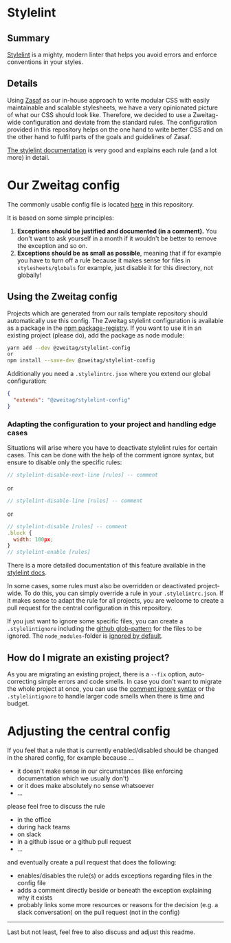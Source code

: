 # Stylelint
## Summary

[Stylelint](https://stylelint.io/) is a mighty, modern linter that helps you avoid errors and enforce conventions in your styles.
## Details
Using [Zasaf](https://github.com/zweitag/html-css-guidelines) as our in-house approach to write modular CSS with easily maintainable and scalable stylesheets, we have a very opinionated picture of what our CSS should look like. Therefore, we decided to use a Zweitag-wide configuration and deviate from the standard rules. The configuration provided in this repository helps on the one hand to write better CSS and on the other hand to fulfil parts of the goals and guidelines of Zasaf.

[The stylelint documentation](https://stylelint.io/user-guide/configure) is very good and explains each rule (and a lot more) in detail.

# Our Zweitag config

The commonly usable config file is located [here](/stylelint/index.js) in this repository.

It is based on some simple principles:
1. **Exceptions should be justified and documented (in a comment).** You don't want to ask yourself in a month if it wouldn't be better to remove the exception and so on.
1. **Exceptions should be as small as possible**, meaning that if for example you have to turn off a rule because it makes sense for files in `stylesheets/globals` for example, just disable it for this directory, not globally!

## Using the Zweitag config

Projects which are generated from our rails template repository should automatically use this config. The Zweitag stylelint configuration is available as a package in the [npm package-registry](https://www.npmjs.com/package/@zweitag/stylelint-config). If you want to use it in an existing project (please do), add the package as node module:

```sh
yarn add --dev @zweitag/stylelint-config
or
npm install --save-dev @zweitag/stylelint-config
```

Additionally you need a `.stylelintrc.json` where you extend our global configuration:
```json
{
  "extends": "@zweitag/stylelint-config"
}
```

### Adapting the configuration to your project and handling edge cases
Situations will arise where you have to deactivate stylelint rules for certain cases. This can be done with the help of the comment ignore syntax, but ensure to disable only the specific rules:
```js
// stylelint-disable-next-line [rules] -- comment
```
or
```js
// stylelint-disable-line [rules] -- comment
```
or
```js
// stylelint-disable [rules] -- comment
.block {
  width: 100px;
}
// stylelint-enable [rules]
```
There is a more detailed documentation of this feature available in the [stylelint docs](https://stylelint.io/user-guide/ignore-code).

In some cases, some rules must also be overridden or deactivated project-wide. To do this, you can simply override a rule in your `.stylelintrc.json`. If it makes sense to adapt the rule for all projects, you are welcome to create a pull request for the central configuration in this repository.

If you just want to ignore some specific files, you can create a `.stylelintignore` including the [github glob-pattern](https://git-scm.com/docs/gitignore) for the files to be ignored. The `node_modules`-folder is [ignored by default](https://stylelint.io/user-guide/configure#ignorefiles).

## How do I migrate an existing project?
As you are migrating an existing project, there is a `--fix` option, auto-correcting simple errors and code smells. In case you don't want to migrate the whole project at once, you can use the [comment ignore syntax](#Adapting-the-configuration-to-your-project-and-handling-edge-cases) or the `.stylelintignore` to handle larger code smells when there is time and budget.

# Adjusting the central config

If you feel that a rule that is currently enabled/disabled should be changed in the shared config, for example because ...
* it doesn't make sense in our circumstances (like enforcing documentation which we usually don't)
* or it does make absolutely no sense whatsoever
* ...

please feel free to discuss the rule
* in the office
* during hack teams
* on slack
* in a github issue or a github pull request
* ...

and eventually create a pull request that does the following:
* enables/disables the rule(s) or adds exceptions regarding files in the config file
* adds a comment directly beside or beneath the exception explaining why it exists
* probably links some more resources or reasons for the decision (e.g. a slack conversation) on the pull request (not in the config)

---

Last but not least, feel free to also discuss and adjust this readme.
